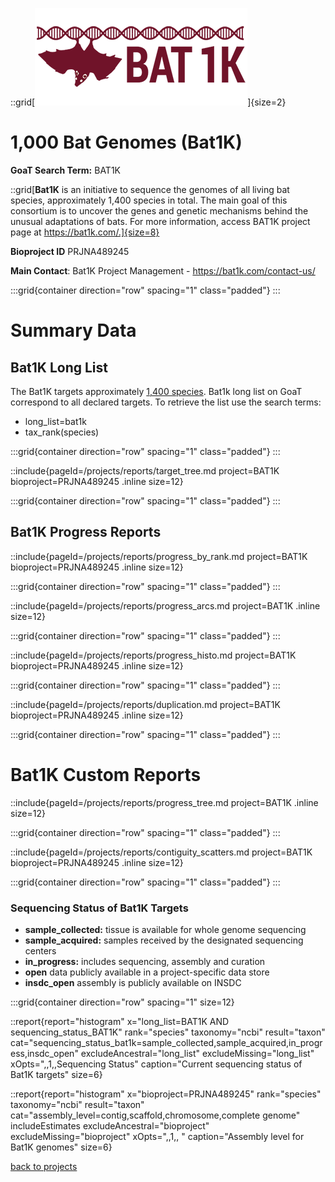 ::grid[![GoaT](/static/images/Bat1k-logo1.png)]{size=2}

# 1,000 Bat Genomes (Bat1K)

**GoaT Search Term:** BAT1K

::grid[**Bat1K** is an initiative to sequence the genomes of all living bat species, approximately 1,400 species in total. The main goal of this consortium is to uncover the genes and genetic mechanisms behind the unusual adaptations of bats. For more information, access BAT1K project page at https://bat1k.com/.]{size=8}

**Bioproject ID** PRJNA489245

**Main Contact**: Bat1K Project Management - https://bat1k.com/contact-us/

:::grid{container direction="row" spacing="1" class="padded"}
:::

# Summary Data

## Bat1K Long List

The Bat1K targets approximately [1,400 species](https://batnames.org/).
Bat1k long list on GoaT correspond to all declared targets. To retrieve the list use the search terms:

- long_list=bat1k
- tax_rank(species)

:::grid{container direction="row" spacing="1" class="padded"}
:::

::include{pageId=/projects/reports/target_tree.md project=BAT1K bioproject=PRJNA489245 .inline size=12}

:::grid{container direction="row" spacing="1" class="padded"}
:::

## Bat1K Progress Reports

::include{pageId=/projects/reports/progress_by_rank.md project=BAT1K bioproject=PRJNA489245 .inline size=12}

:::grid{container direction="row" spacing="1" class="padded"}
:::

::include{pageId=/projects/reports/progress_arcs.md project=BAT1K .inline size=12}

:::grid{container direction="row" spacing="1" class="padded"}
:::

::include{pageId=/projects/reports/progress_histo.md project=BAT1K bioproject=PRJNA489245 .inline size=12}

:::grid{container direction="row" spacing="1" class="padded"}
:::

::include{pageId=/projects/reports/duplication.md project=BAT1K bioproject=PRJNA489245 .inline size=12}

:::grid{container direction="row" spacing="1" class="padded"}
:::

# Bat1K Custom Reports

::include{pageId=/projects/reports/progress_tree.md project=BAT1K .inline size=12}

:::grid{container direction="row" spacing="1" class="padded"}
:::

::include{pageId=/projects/reports/contiguity_scatters.md project=BAT1K bioproject=PRJNA489245 .inline size=12}

:::grid{container direction="row" spacing="1" class="padded"}
:::

### Sequencing Status of Bat1K Targets

- **sample_collected:** tissue is available for whole genome sequencing
- **sample_acquired:** samples received by the designated sequencing centers
- **in_progress:** includes sequencing, assembly and curation
- **open** data publicly available in a project-specific data store
- **insdc_open** assembly is publicly available on INSDC

:::grid{container direction="row" spacing="1" size=12}

::report{report="histogram" x="long_list=BAT1K AND sequencing_status_BAT1K" rank="species" taxonomy="ncbi" result="taxon" cat="sequencing_status_bat1k=sample_collected,sample_acquired,in_progress,insdc_open" excludeAncestral="long_list" excludeMissing="long_list" xOpts=",,1,,Sequencing Status" caption="Current sequencing status of Bat1K targets" size=6}

::report{report="histogram" x="bioproject=PRJNA489245" rank="species" taxonomy="ncbi" result="taxon" cat="assembly_level=contig,scaffold,chromosome,complete genome" includeEstimates excludeAncestral="bioproject" excludeMissing="bioproject" xOpts=",,1,, " caption="Assembly level for Bat1K genomes" size=6}

[back to projects](/projects)
